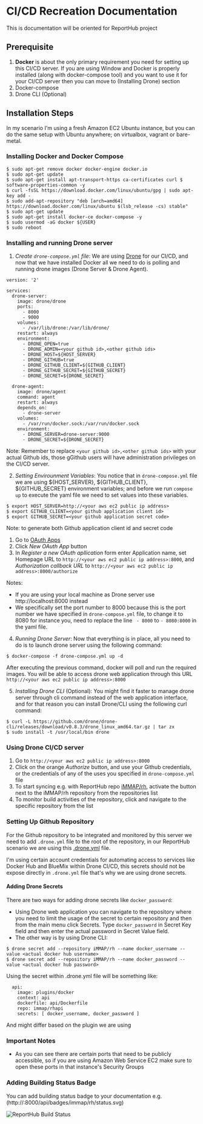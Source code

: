 # CI/CD Recreation Documentation
This is documentation will be oriented for ReportHub project

## Prerequisite
1. **Docker** is about the only primary requirement you need for setting up this CI/CD server. If you are using Window and Docker is properly installed (along with docker-compose tool) and you want to use it for your CI/CD server then you can move to (Installing Drone) section
2. Docker-compose
3. Drone CLI (Optional)

##  Installation Steps
In my scenario I'm using a fresh Amazon EC2 Ubuntu instance, but you can do the same setup with Ubuntu anywhere; on virtualbox, vagrant or bare-metal.

### Installing Docker and Docker Compose
```
$ sudo apt-get remove docker docker-engine docker.io
$ sudo apt-get update
$ sudo apt-get install apt-transport-https ca-certificates curl $ software-properties-common -y
$ curl -fsSL https://download.docker.com/linux/ubuntu/gpg | sudo apt-key add -
$ sudo add-apt-repository "deb [arch=amd64] https://download.docker.com/linux/ubuntu $(lsb_release -cs) stable"
$ sudo apt-get update
$ sudo apt-get install docker-ce docker-compose -y
$ sudo usermod -aG docker ${USER}
$ sudo reboot
```

### Installing and running Drone server
1. *Create ```drone-compose.yml``` file*: We are using [Drone](http://drone.io) for our CI/CD, and now that we have installed Docker all we need to do is polling and running drone images (Drone Server & Drone Agent).

```
version: '2'

services:
  drone-server:
    image: drone/drone
    ports:
      - 8000
      - 9000
    volumes:
      - /var/lib/drone:/var/lib/drone/
    restart: always
    environment:
      - DRONE_OPEN=true
      - DRONE_ADMIN=<your github id>,<other github ids>
      - DRONE_HOST=${HOST_SERVER}
      - DRONE_GITHUB=true
      - DRONE_GITHUB_CLIENT=${GITHUB_CLIENT}
      - DRONE_GITHUB_SECRET=${GITHUB_SECRET}
      - DRONE_SECRET=${DRONE_SECRET}

  drone-agent:
    image: drone/agent
    command: agent
    restart: always
    depends_on:
      - drone-server
    volumes:
      - /var/run/docker.sock:/var/run/docker.sock
    environment:
      - DRONE_SERVER=drone-server:9000
      - DRONE_SECRET=${DRONE_SECRET}
```
Note: Remember to replace ```<your github id>,<other github ids>``` with your actual Github ids, those gGithub users will have administration privileges on the CI/CD server.

2. *Setting Envirounment Variables*: You notice that in ```drone-compose.yml``` file we are using ${HOST_SERVER}, ${GITHUB_CLIENT}, ${GITHUB_SECRET} environment variables; and before we run ```compose up``` to execute the yaml file we need to set values into these variables.
```
$ export HOST_SERVER=http://<your aws ec2 public ip address>
$ export GITHUB_CLIENT=<your github application client id>
$ export GITHUB_SECRET=<your github application secret code>
```
Note: to generate both Github application client id and secret code
1. Go to [OAuth Apps](https://github.com/settings/developers)
2. Click *New OAuth App* button
3. In *Register a new OAuth apllication* form enter Application name, set Homepage URL to ```http://<your aws ec2 public ip address>:8000```, and *Authorization callback URL* to ```http://<your aws ec2 public ip address>:8000/authorize```

Notes:
+ If you are using your local machine as Drone server use http://localhost:8000 instead
+ We specifically set the port number to 8000 because this is the port number we have specified in ```drone-compose.yml``` file, to change it to 8080 for instance you, need to replace the line ``` - 8000``` to ```- 8080:8000``` in the yaml file.

4. *Running Drone Server*: Now that everything is in place, all you need to do is to launch drone server using the following command:

```
$ docker-compose -f drone-compose.yml up -d
```
After executing the previous command, docker will poll and run the required images. You will be able to access drone web application through this URL ```http://<your aws ec2 public ip address>:8000```

5. *Installing Drone CLI* (Optional): You might find it faster to manage drone server through cli command instead of the web application interface, and for that reason you can install Drone/CLI using the following curl command:

```
$ curl -L https://github.com/drone/drone-cli/releases/download/v0.8.3/drone_linux_amd64.tar.gz | tar zx
$ sudo install -t /usr/local/bin drone
```

### Using Drone CI/CD server
1. Go to ```http://<your aws ec2 public ip address>:8000```
2. Click on the orange *Authorize* button, and use your Github credentials, or the credentials of any of the uses you specified in ```drone-compose.yml``` file
3. To start syncing e.g. with ReportHub repo [iMMAP/rh](https://github.com/iMMAP/rh), activate the button next to the iMMAP/rh repository from the repositories list
4. To monitor build activities of the repository, click and navigate to the specific repository from the list

### Setting Up Github Repository
For the Github repository to be integrated and monitored by this server we need to add ```.drone.yml``` file to the root of the repository, in our ReportHub scenario we are using this [.drone.yml](https://github.com/iMMAP/rh/blob/master/.drone.yml) file.

I'm using certain account credentials for automating access to services like Docker Hub and BlueMix within Drone CI/CD, this secrets should not be expose directly in ```.drone.yml``` file that's why we are using drone secrets.

#### Adding Drone Secrets
There are two ways for adding drone secrets like ```docker_password```:
+ Using Drone web application you can navigate to the repository where you need to limit the usage of the secret to certain repository and then from the main menu click Secrets. Type ```docker_password``` in Secret Key field and then enter the actual password in Secret Value field.
+ The other way is by using Drone CLI:

```
$ drone secret add --repository iMMAP/rh --name docker_username --value <actual docker hub username>
$ drone secret add --repository iMMAP/rh --name docker_password --value <actual docker hub password>
```

Using the secret within .drone.yml file will be something like:

```
  api:
    image: plugins/docker
    context: api
    dockerfile: api/Dockerfile
    repo: immap/rhapi
    secrets: [ docker_username, docker_password ]
```

And might differ based on the plugin we are using

### Important Notes
 + As you can see there are certain ports that need to be publicly accessible, so if you are using Amazon Web Service EC2 make sure to open these ports in that instance's Security Groups
 
### Adding Building Status Badge
You can add building status badge to your documentation e.g. (http://<your aws ec2 public ip>:8000/api/badges/immap/rh/status.svg)

![ReportHub Build Status](http://54.165.3.6:8000/api/badges/immap/rh/status.svg)